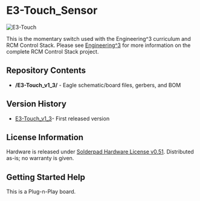 # E3-Touch_Sensor

![E3-Touch](https://engineering3.org/wp-content/uploads/GitHub/E3-Touch.jpg)

This is the momentary switch used with the Engineering^3 curriculum and RCM Control Stack. Please see [Engineering^3](http://engineering3.org/) for more information on the complete RCM Control Stack project.


Repository Contents
-------------------

* **/E3-Touch_v1_3/** - Eagle schematic/board files, gerbers, and BOM


Version History
---------------
* [E3-Touch_v1_3](https://github.com/Engineering-3/E3-Touch/tree/master/E3-Touch_v1_3)- First released version


License Information
-------------------
Hardware is released under [Solderpad Hardware License v0.51](http://solderpad.org/licenses/SHL-0.51/).
Distributed as-is; no warranty is given.


Getting Started Help
--------------------
This is a Plug-n-Play board.
